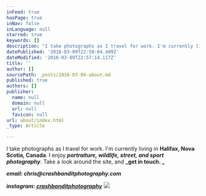 ```yaml
---
inFeed: true
hasPage: true
inNav: false
inLanguage: null
starred: true
keywords: []
description: "I take photographs as I travel for work. I'm currently living in Halifax, Nova Scotia, Canada. I enjoy portraiture, wildlife, street, and sport photography. Take a look around the site, and get in touch.\_"
datePublished: '2016-03-09T22:58:04.409Z'
dateModified: '2016-03-09T22:57:14.117Z'
title: ''
author: []
sourcePath: _posts/2016-03-09-about.md
published: true
authors: []
publisher:
  name: null
  domain: null
  url: null
  favicon: null
url: about/index.html
_type: Article

---
```

I take photographs as I travel for work. I'm currently living in **Halifax, Nova Scotia, Canada**. I enjoy _**portraiture, wildlife, street, and sport photography**_. Take a look around the site, and **_get in touch. _**

**_email: chris@crashbanditphotography.com_**

**_instagram: [crashbanditphotography][0]_**
![](https://the-grid-user-content.s3-us-west-2.amazonaws.com/fe0514b1-25f5-46f0-b0b2-6d12c1b529cf.jpg)

[0]: instagram.com/crashbanditphotography